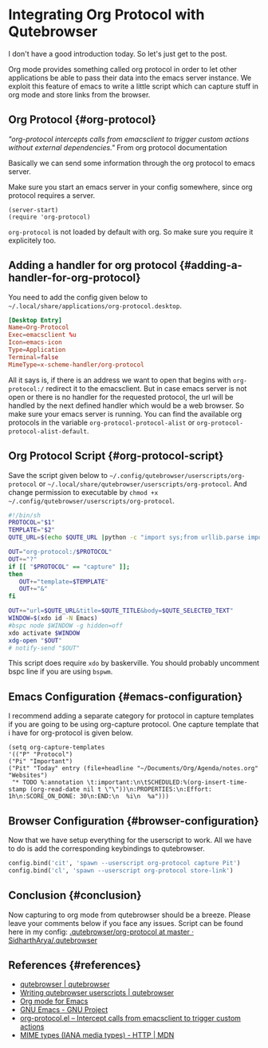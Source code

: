 # Integrating Org Protocol with Qutebrowser


I don't have a good introduction today. So let's just get to the post.

Org mode provides something called org protocol in order to let other applications be able to pass their data into the emacs server instance. We exploit this feature of emacs to write a little script which can capture stuff in org mode and store links from the browser.


## Org Protocol {#org-protocol}

_"org-protocol intercepts calls from emacsclient to trigger custom actions without external dependencies."_ From org protocol documentation

Basically we can send some information through the org protocol to emacs server.

Make sure you start an emacs server in your config somewhere, since org protocol requires a server.

```emacs-lisp
(server-start)
(require 'org-protocol)
```

`org-protocol` is not loaded by default with org. So make sure you require it explicitely too.


## Adding a handler for org protocol {#adding-a-handler-for-org-protocol}

You need to add the config given below to `~/.local/share/applications/org-protocol.desktop`.

```conf
[Desktop Entry]
Name=Org-Protocol
Exec=emacsclient %u
Icon=emacs-icon
Type=Application
Terminal=false
MimeType=x-scheme-handler/org-protocol
```

All it says is, if there is an address we want to open that begins with `org-protocol:/` redirect it to the emacsclient. But in case emacs server is not open or there is no handler for the requested protocol, the url will be handled by the next defined handler which would be a web browser. So make sure your emacs server is running. You can find the available org protocols in the variable `org-protocol-protocol-alist` or `org-protocol-protocol-alist-default`.


## Org Protocol Script {#org-protocol-script}

Save the script given below to `~/.config/qutebrowser/userscripts/org-protocol` or `~/.local/share/qutebrowser/userscripts/org-protocol`. And change permission to executable by `chmod +x ~/.config/qutebrowser/userscripts/org-protocol`.

```bash
#!/bin/sh
PROTOCOL="$1"
TEMPLATE="$2"
QUTE_URL=$(echo $QUTE_URL |python -c "import sys;from urllib.parse import quote;print(quote(sys.stdin.readline()))")

OUT="org-protocol:/$PROTOCOL"
OUT+="?"
if [[ "$PROTOCOL" == "capture" ]];
then
   OUT+="template=$TEMPLATE"
   OUT+="&"
fi

OUT+="url=$QUTE_URL&title=$QUTE_TITLE&body=$QUTE_SELECTED_TEXT"
WINDOW=$(xdo id -N Emacs)
#bspc node $WINDOW -g hidden=off
xdo activate $WINDOW
xdg-open "$OUT"
# notify-send "$OUT"
```

This script does require `xdo` by baskerville. You should probably uncomment bspc line if you are using `bspwm`.


## Emacs Configuration {#emacs-configuration}

I recommend adding a separate category for protocol in capture templates if you are going to be using org-capture protocol. One capture template that i have for org-protocol is given below.

```emacs-lisp
(setq org-capture-templates
'(("P" "Protocol")
("Pi" "Important")
("Pit" "Today" entry (file+headline "~/Documents/Org/Agenda/notes.org" "Websites")
 "* TODO %:annotation \t:important:\n\tSCHEDULED:%(org-insert-time-stamp (org-read-date nil t \"\"))\n:PROPERTIES:\n:Effort: 1h\n:SCORE_ON_DONE: 30\n:END:\n  %i\n  %a")))
```


## Browser Configuration {#browser-configuration}

Now that we have setup everything for the userscript to work. All we have to do is add the corresponding keybindings to qutebrowser.

```python
config.bind('cit', 'spawn --userscript org-protocol capture Pit')
config.bind('cl', 'spawn --userscript org-protocol store-link')
```


## Conclusion {#conclusion}

Now capturing to org mode from qutebrowser should be a breeze. Please leave your comments below if you face any issues. Script can be found here in my config: [.qutebrowser/org-protocol at master · SidharthArya/.qutebrowser](https://github.com/SidharthArya/.qutebrowser/blob/master/userscripts/org-protocol%20)


## References {#references}

-   [qutebrowser | qutebrowser](https://qutebrowser.org/)
-   [Writing qutebrowser userscripts | qutebrowser](https://qutebrowser.org/doc/userscripts.html)
-   [Org mode for Emacs](https://orgmode.org/)
-   [GNU Emacs - GNU Project](https://www.gnu.org/software/emacs/)
-   [org-protocol.el – Intercept calls from emacsclient to trigger custom actions](https://orgmode.org/worg/org-contrib/org-protocol.html)
-   [MIME types (IANA media types) - HTTP | MDN](https://developer.mozilla.org/en-US/docs/Web/HTTP/Basics%5Fof%5FHTTP/MIME%5Ftypes)

